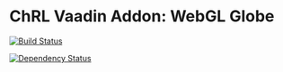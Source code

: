 # ChRL Vaadin Addon: WebGL Globe

[![Build Status](https://travis-ci.org/vinzynth/ChRL-WebGL-Globe-Vaadin-Addon.svg)](https://travis-ci.org/vinzynth/ChRL-WebGL-Globe-Vaadin-Addon)

[![Dependency Status](https://www.versioneye.com/user/projects/55d23982265ff6002200002a/badge.svg?style=flat)](https://www.versioneye.com/user/projects/55d23982265ff6002200002a)